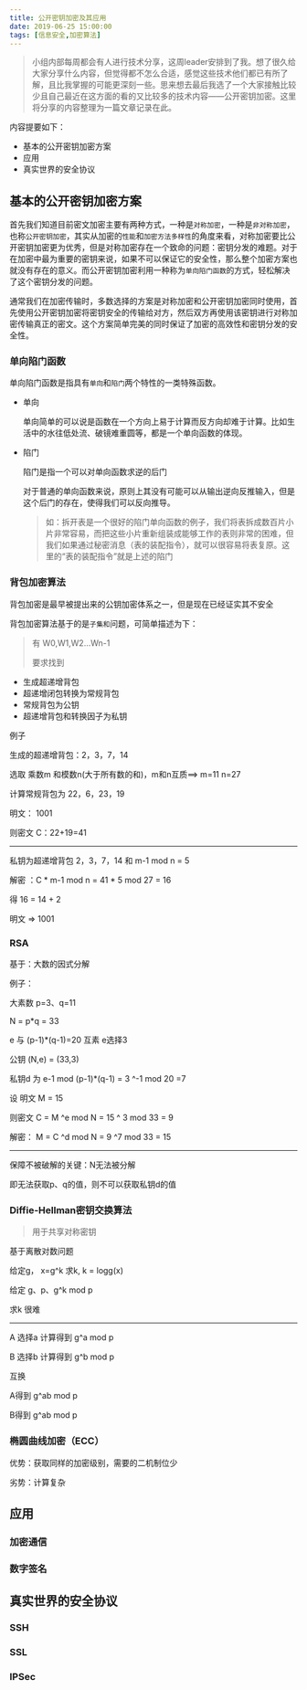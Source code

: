 ```yaml
---
title: 公开密钥加密及其应用
date: 2019-06-25 15:00:00
tags: [信息安全,加密算法]
---
```




> 小组内部每周都会有人进行技术分享，这周leader安排到了我。想了很久给大家分享什么内容，但觉得都不怎么合适，感觉这些技术他们都已有所了解，且比我掌握的可能更深刻一些。思来想去最后我选了一个大家接触比较少且自己最近在这方面的看的又比较多的技术内容——公开密钥加密。这里将分享的内容整理为一篇文章记录在此。

<!--more-->

内容提要如下：

- 基本的公开密钥加密方案
- 应用
- 真实世界的安全协议



## 基本的公开密钥加密方案

首先我们知道目前密文加密主要有两种方式，一种是`对称加密`，一种是`非对称加密`，也称`公开密钥加密`，其实从加密的`性能`和`加密方法多样性`的角度来看，对称加密要比公开密钥加密更为优秀，但是对称加密存在一个致命的问题：密钥分发的难题。对于在加密中最为重要的密钥来说，如果不可以保证它的安全性，那么整个加密方案也就没有存在的意义。而公开密钥加密利用一种称为`单向陷门函数`的方式，轻松解决了这个密钥分发的问题。

通常我们在加密传输时，多数选择的方案是对称加密和公开密钥加密同时使用，首先使用公开密钥加密将密钥安全的传输给对方，然后双方再使用该密钥进行对称加密传输真正的密文。这个方案简单完美的同时保证了加密的高效性和密钥分发的安全性。

### 单向陷门函数

单向陷门函数是指具有`单向`和`陷门`两个特性的一类特殊函数。

- 单向

  单向简单的可以说是函数在一个方向上易于计算而反方向却难于计算。比如生活中的水往低处流、破镜难重圆等，都是一个单向函数的体现。

- 陷门

  陷门是指一个可以对单向函数求逆的后门

  对于普通的单向函数来说，原则上其没有可能可以从输出逆向反推输入，但是这个后门的存在，使得我们可以反向推导。

  > 如：拆开表是一个很好的陷门单向函数的例子，我们将表拆成数百片小片非常容易，而把这些小片重新组装成能够工作的表则非常的困难，但我们如果通过秘密消息（表的装配指令），就可以很容易将表复原。这里的“表的装配指令”就是上述的陷门

### 背包加密算法

背包加密是最早被提出来的公钥加密体系之一，但是现在已经证实其不安全

背包加密算法基于的是`子集和`问题，可简单描述为下：

> 有 W0,W1,W2...Wn-1
>
> 要求找到 



- 生成超递增背包
- 超递增闭包转换为常规背包
- 常规背包为公钥
- 超递增背包和转换因子为私钥

例子

  生成的超递增背包：2，3，7，14

  选取 乘数m 和模数n(大于所有数的和)，m和n互质==> m=11 n=27

  计算常规背包为 22，6，23，19

  明文： 1001

  则密文 C：22+19=41

---

私钥为超递增背包 2，3，7，14 和 m-1 mod n = 5

解密 ：C * m-1 mod n = 41 * 5 mod 27 = 16

得 16 = 14 + 2 

明文 => 1001

### RSA

基于：大数的因式分解

例子：

大素数 p=3、q=11

N = p*q = 33

e 与 (p-1)*(q-1)=20 互素  e选择3

公钥 (N,e) = (33,3)

私钥d 为 e-1 mod (p-1)*(q-1) = 3 ^-1 mod 20 =7

设 明文 M = 15

则密文 C = M ^e mod N = 15 ^ 3 mod 33 = 9

解密： M  = C ^d mod N = 9 ^7 mod 33 = 15

---

保障不被破解的关键：N无法被分解

即无法获取p、q的值，则不可以获取私钥d的值

### Diffie-Hellman密钥交换算法

>用于共享对称密钥

基于离散对数问题

给定g， x=g^k 
求k, k = logg(x)

给定 g、p、g^k mod p

求k 很难

---

A 选择a 计算得到  g^a mod p

B 选择b 计算得到  g^b mod p

互换

A得到   g^ab mod p

B得到   g^ab mod p



### 椭圆曲线加密（ECC）

优势：获取同样的加密级别，需要的二机制位少

劣势：计算复杂



## 应用

### 加密通信

### 数字签名

## 真实世界的安全协议

### SSH

### SSL

### IPSec

